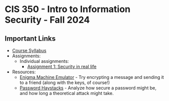 # CIS 350 - Intro to Information Security - Fall 2024

## Important Links

* [Course Syllabus](SYLLABUS.md)
* Assignments:
  * Individual assignments:
    * [Assignment 1: Security in real life](I_ASSIGN1.md)
* Resources:
  * [Enigma Machine Emulator](https://www.101computing.net/enigma-machine-emulator/) - Try encrypting a message and sending it to a friend (along with the keys, of course!)
  * [Password Haystacks](https://www.grc.com/haystack.htm) - Analyze how secure a password might be, and how long a theoretical attack might take.

